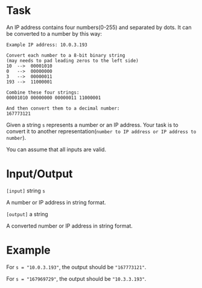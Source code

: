 # Task

An IP address contains four numbers(0-255) and separated by dots. It can be converted to a number by this way:
```
Example IP address: 10.0.3.193

Convert each number to a 8-bit binary string
(may needs to pad leading zeros to the left side)
10  -->  00001010
0   -->  00000000
3   -->  00000011
193 -->  11000001

Combine these four strings:
00001010 00000000 00000011 11000001

And then convert them to a decimal number:
167773121
```

Given a string `s` represents a number or an IP address. Your task is to convert it to another representation(`number to IP address or IP address to number`).

You can assume that all inputs are valid.

# Input/Output


`[input]` string `s`

A number or IP address in string format.

`[output]` a string

A converted number or IP address in string format.

# Example

For `s = "10.0.3.193"`, the output should be `"167773121"`.

For `s = "167969729"`, the output should be `"10.3.3.193"`.
